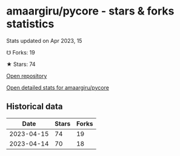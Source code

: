 # amaargiru/pycore - stars & forks statistics

Stats updated on Apr 2023, 15

☋ Forks: 19

★ Stars: 74

[Open repository](https://github.com/amaargiru/pycore)

[Open detailed stats for amaargiru/pycore](https://reviewgithub.com/rep/amaargiru/pycore)

## Historical data
| Date | Stars | Forks |
|------|-------|-------|
| 2023-04-15 | 74 | 19 | 
| 2023-04-14 | 70 | 18 | 

